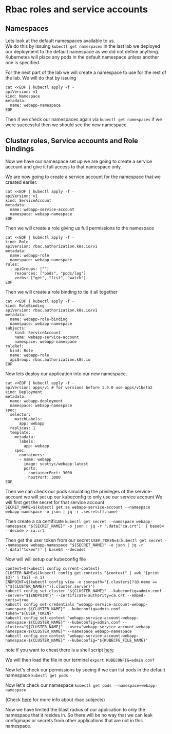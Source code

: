# Rbac roles and service accounts

## Namespaces

Lets look at the default namespaces available to us.  
We do this by issuing `kubectl get namespaces`
In the last lab we deployed our deployment to the default namespace as we did not define anything.
Kubernetes will place any pods in the default namespace unless another one is specified.

For the next part of the lab we will create a namespace to use for the rest of the lab. We will do that by issuing  
```
cat <<EOF | kubectl apply -f -
apiVersion: v1
kind: Namespace
metadata:
  name: webapp-namespace
EOF
```

Then if we check our namespaces again via `kubectl get namespaces` if we were successful then we should see the new namespace.

## Cluster roles, Service accounts and Role bindings

Now we have our namespace set up we are going to create a service account and give it full access to that namespace only.

We are now going to create a service account for the namespace that we created earlier.

```
cat <<EOF | kubectl apply -f -
apiVersion: v1
kind: ServiceAccount
metadata:
  name: webapp-service-account
  namespace: webapp-namespace
EOF
```
Then we will create a role giving us full permissions to the namespace

```
cat <<EOF | kubectl apply -f -
kind: Role
apiVersion: rbac.authorization.k8s.io/v1
metadata:
  name: webapp-role
  namespace: webapp-namespace
rules:
  - apiGroups: [""]
    resources: ["pods", "pods/log"]
    verbs: ["get", "list", "watch"]
EOF
```
Then we will create a role binding to tie it all together

```
cat <<EOF | kubectl apply -f -
kind: RoleBinding
apiVersion: rbac.authorization.k8s.io/v1
metadata:
  name: webapp-role-binding
  namespace: webapp-namespace
subjects:
  - kind: ServiceAccount
    name: webapp-service-account
    namespace: webapp-namespace
roleRef:
  kind: Role
  name: webapp-role
  apiGroup: rbac.authorization.k8s.io
EOF
```

Now lets deploy our application into our new namespace.

```
cat <<EOF | kubectl apply -f -
apiVersion: apps/v1 # for versions before 1.9.0 use apps/v1beta2
kind: Deployment
metadata:
  name: webapp-deployment
  namespace: webapp-namespace
spec:
  selector:
    matchLabels:
      app: webapp
  replicas: 1
  template:
    metadata:
      labels:
        app: webapp
    spec:
      containers:
      - name: webapp
        image: scottyc/webapp:latest
        ports:
        - containerPort: 3000
          hostPort: 3000
EOF
```

Then we can check our pods simulating the privileges of the service-account we will set up our kubeconfig to only use our service account
We will first get the secret for that service account  
`SECRET_NAME=$(kubectl get sa webapp-service-account --namespace webapp-namespace -o json | jq -r .secrets[].name)`  

Then create a ca certificate 
`kubectl get secret --namespace webapp-namespace "${SECRET_NAME}" -o json | jq -r '.data["ca.crt"]' | base64 --decode > ca.crt`

Then get the user token from our secret
`USER_TOKEN=$(kubectl get secret --namespace webapp-namespace "${SECRET_NAME}" -o json | jq -r '.data["token"]' | base64 --decode)`

Now will will setup our kubeconfig file
```
context=$(kubectl config current-context)
CLUSTER_NAME=$(kubectl config get-contexts "$context" | awk '{print $3}' | tail -n 1)
ENDPOINT=$(kubectl config view -o jsonpath="{.clusters[?(@.name == \"${CLUSTER_NAME}\")].cluster.server}")
kubectl config set-cluster "${CLUSTER_NAME}" --kubeconfig=admin.conf --server="${ENDPOINT}" --certificate-authority=ca.crt --embed-certs=true
kubectl config set-credentials "webapp-service-account-webapp-namespace-${CLUSTER_NAME}" --kubeconfig=admin.conf --token="${USER_TOKEN}"
kubectl config set-context "webapp-service-account-webapp-namespace-${CLUSTER_NAME}" --kubeconfig=admin.conf --cluster="${CLUSTER_NAME}" --user="webapp-service-account-webapp-namespace-${CLUSTER_NAME}" --namespace webapp-namespace
kubectl config use-context "webapp-service-account-webapp-namespace-${CLUSTER_NAME}" --kubeconfig="${KUBECFG_FILE_NAME}"
```
note if you want to cheat there is a shell script [here](script.sh)

We will then load the file in our terminal
`export KUBECONFIG=admin.conf`

Now let's check our permissions by seeing if we can list pods in the default namespace
`kubectl get pods`

Now let's check our namespace
`kubectl get pods --namespace=webapp-namespace`

(Check [here](https://kubernetes.io/docs/reference/access-authn-authz/rbac/#referring-to-subjects) for more info about rbac subjects)

Now we have limited the blast radius of our application to only the namespace that it resides in. 
So there will be no way that we can leak configmaps or secrets from other applications that are not in this namespace.